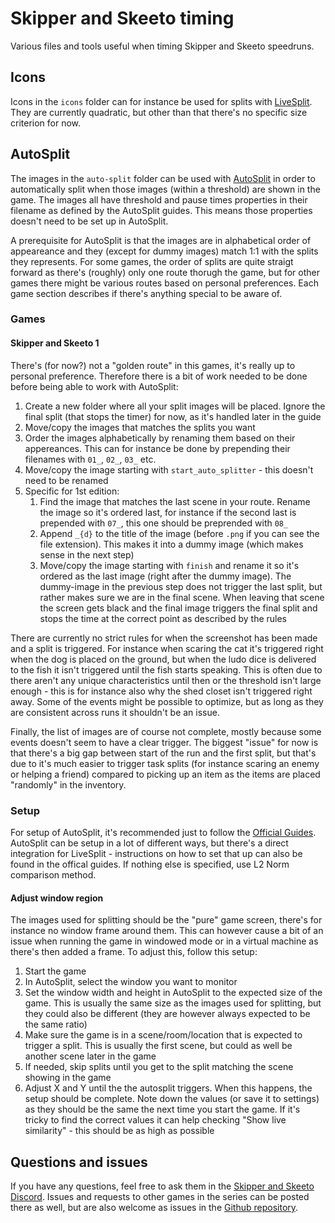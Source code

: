 # Skipper and Skeeto timing
Various files and tools useful when timing Skipper and Skeeto speedruns.

## Icons
Icons in the `icons` folder can for instance be used for splits with [LiveSplit](https://livesplit.org). They are 
currently quadratic, but other than that there's no specific size criterion for now.

## AutoSplit
The images in the `auto-split` folder can be used with [AutoSplit](https://github.com/Toufool/Auto-Split) in order to 
automatically split when those images (within a threshold) are shown in the game. The images all have threshold and 
pause times properties in their filename as defined by the AutoSplit guides. This means those properties doesn't need to 
be set up in AutoSplit.

A prerequisite for AutoSplit is that the images are in alphabetical order of appeareance and they (except for dummy 
images) match 1:1 with the splits they represents. For some games, the order of splits are quite straigt forward as 
there's (roughly) only one route thorugh the game, but for other games there might be various routes based on personal
preferences. Each game section describes if there's anything special to be aware of.

### Games
#### Skipper and Skeeto 1
There's (for now?) not a "golden route" in this games, it's really up to personal preference. Therefore there is a bit
of work needed to be done before being able to work with AutoSplit:

1. Create a new folder where all your split images will be placed. Ignore the final split (that stops the timer) for
now, as it's handled later in the guide
2. Move/copy the images that matches the splits you want
3. Order the images alphabetically by renaming them based on their appereances. This can for instance be done by 
prepending their filenames with `01_`, `02_`, `03_` etc.
4. Move/copy the image starting with `start_auto_splitter` - this doesn't need to be renamed
5. Specific for 1st edition:
   1. Find the image that matches the last scene in your route. Rename the image so it's ordered last, for instance if 
   the second last is prepended with `07_`, this one should be preprended with `08_` 
   2. Append `_{d}` to the title of the image (before `.png` if you can see the file extension). This makes it into a 
   dummy image (which makes sense in the next step)
   3. Move/copy the image starting with `finish` and rename it so it's ordered as the last image (right after the dummy 
   image). The dummy-image in the previous step does not trigger the last split, but rather makes sure we are in the
   final scene. When leaving that scene the screen gets black and the final image triggers the final split and stops 
   the time at the correct point as described by the rules

There are currently no strict rules for when the screenshot has been made and a split is triggered. For instance when 
scaring the cat it's triggered right when the dog is placed on the ground, but when the ludo dice is delivered to the 
fish it isn't triggered until the fish starts speaking. This is often due to there aren't any unique characteristics 
until then or the threshold isn't large enough - this is for instance also why the shed closet isn't triggered right 
away. Some of the events might be possible to optimize, but as long as they are consistent across runs it shouldn't be 
an issue.

Finally, the list of images are of course not complete, mostly because some events doesn't seem to have a clear trigger.
The biggest "issue" for now is that there's a big gap between start of the run and the first split, but that's due to 
it's much easier to trigger task splits (for instance scaring an enemy or helping a friend) compared to picking up an
item as the items are placed "randomly" in the inventory. 

### Setup
For setup of AutoSplit, it's recommended just to follow the [Official Guides](https://github.com/Toufool/Auto-Split).
AutoSplit can be setup in a lot of different ways, but there's a direct integration for LiveSplit - instructions on how 
to set that up can also be found in the offical guides. If nothing else is specified, use L2 Norm comparison method.

#### Adjust window region
The images used for splitting should be the "pure" game screen, there's for instance no window frame around them. This 
can however cause a bit of an issue when running the game in windowed mode or in a virtual machine as there's then added 
a frame. To adjust this, follow this setup:

1. Start the game
2. In AutoSplit, select the window you want to monitor
3. Set the window width and height in AutoSplit to the expected size of the game. This is usually the same size as the 
images used for splitting, but they could also be different (they are however always expected to be the same ratio)
4. Make sure the game is in a scene/room/location that is expected to trigger a split. This is usually the first scene, 
but could as well be another scene later in the game
5. If needed, skip splits until you get to the split matching the scene showing in the game
6. Adjust X and Y until the the autosplit triggers. When this happens, the setup should be complete. Note down the 
values (or save it to settings) as they should be the same the next time you start the game. If it's tricky to find the 
correct values it can help checking "Show live similarity" - this should be as high as possible

## Questions and issues
If you have any questions, feel free to ask them in the [Skipper and Skeeto Discord](https://discord.gg/ktPH2sB). Issues
and requests to other games in the series can be posted there as well, but are also welcome as issues in the
[Github repository](https://github.com/Skipper-Skeeto/skipper-skeeto-timing/issues).
